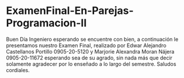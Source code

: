# ExamenFinal-En-Parejas-Programacion-II
 Buen Día Ingeniero esperando se encuentre con bien, a continuación le presentamos nuestro Examen Final, realizado por Edwar Alejandro Castellanos Portillo 0905-20-5120 y
 Marjorie Alexandra Moran Nájera 0905-20-11672 esperando sea de su agrado, sin nada más que decir solamente agradecer por lo enseñado a lo largo del semestre. 
 Saludos cordiales.
